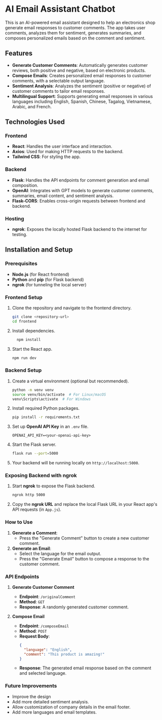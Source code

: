 # AI Email Assistant Chatbot

This is an AI-powered email assistant designed to help an electronics shop generate email responses to customer comments. The app takes user comments, analyzes them for sentiment, generates summaries, and composes personalized emails based on the comment and sentiment.

## Features

- **Generate Customer Comments**: Automatically generates customer reviews, both positive and negative, based on electronic products.
- **Compose Emails**: Creates personalized email responses to customer comments, with a selectable output language.
- **Sentiment Analysis**: Analyzes the sentiment (positive or negative) of customer comments to tailor email responses.
- **Multilingual Support**: Supports generating email responses in various languages including English, Spanish, Chinese, Tagalog, Vietnamese, Arabic, and French.

## Technologies Used

### Frontend

- **React**: Handles the user interface and interaction.
- **Axios**: Used for making HTTP requests to the backend.
- **Tailwind CSS**: For styling the app.

### Backend

- **Flask**: Handles the API endpoints for comment generation and email composition.
- **OpenAI**: Integrates with GPT models to generate customer comments, summaries, email content, and sentiment analysis.
- **Flask-CORS**: Enables cross-origin requests between frontend and backend.

### Hosting

- **ngrok**: Exposes the locally hosted Flask backend to the internet for testing.

## Installation and Setup

### Prerequisites

- **Node.js** (for React frontend)
- **Python** and **pip** (for Flask backend)
- **ngrok** (for tunneling the local server)

### Frontend Setup

1. Clone the repository and navigate to the frontend directory.

   ```bash
   git clone <repository-url>
   cd frontend
   ```

2. Install dependencies.

   ```bash
     npm install
   ```

3. Start the React app.

   ```bash
   npm run dev
   ```

### Backend Setup

1. Create a virtual environment (optional but recommended).

   ```bash
   python -m venv venv
   source venv/bin/activate  # For Linux/macOS
   venv\Scripts\activate  # For Windows
   ```

2. Install required Python packages.

   ```bash
   pip install -r requirements.txt
   ```

3. Set up **OpenAI API Key** in an `.env` file.

   ```
   OPENAI_API_KEY=<your-openai-api-key>
   ```

4. Start the Flask server.

   ```bash
   flask run --port=5000
   ```

5. Your backend will be running locally on `http://localhost:5000`.

### Exposing Backend with ngrok

1. Start **ngrok** to expose the Flask backend.

   ```bash
   ngrok http 5000
   ```

2. Copy the **ngrok URL** and replace the local Flask URL in your React app's API requests (in `App.js`).

### How to Use

1. **Generate a Comment**:
   - Press the "Generate Comment" button to create a new customer comment.
2. **Generate an Email**:
   - Select the language for the email output.
   - Press the "Generate Email" button to compose a response to the customer comment.

### API Endpoints

1. **Generate Customer Comment**

   - **Endpoint**: `/originalComment`
   - **Method**: `GET`
   - **Response**: A randomly generated customer comment.

2. **Compose Email**
   - **Endpoint**: `/composeEmail`
   - **Method**: `POST`
   - **Request Body**:
     ```json
     {
       "language": "English",
       "comment": "This product is amazing!"
     }
     ```
   - **Response**: The generated email response based on the comment and selected language.

### Future Improvements

- Improve the design
- Add more detailed sentiment analysis.
- Allow customization of company details in the email footer.
- Add more languages and email templates.
